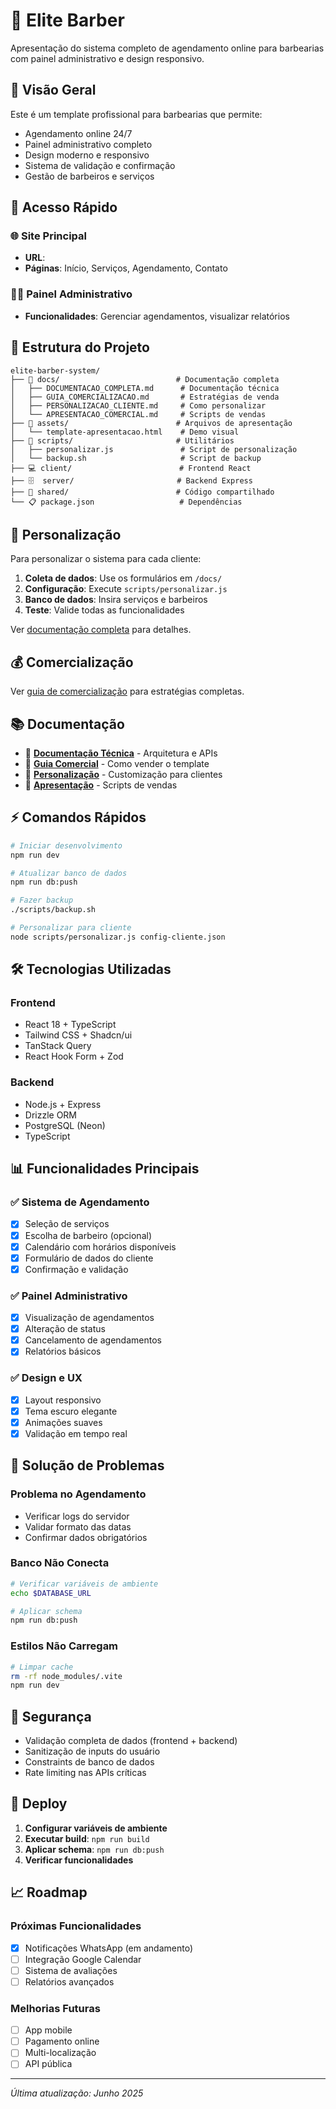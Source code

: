 # 💈 Elite Barber

Apresentação do sistema completo de agendamento online para barbearias com painel administrativo e design responsivo.

## 🎯 Visão Geral

Este é um template profissional para barbearias que permite:
- Agendamento online 24/7
- Painel administrativo completo
- Design moderno e responsivo
- Sistema de validação e confirmação
- Gestão de barbeiros e serviços

## 🚀 Acesso Rápido

### 🌐 Site Principal
- **URL**: 
- **Páginas**: Início, Serviços, Agendamento, Contato

### 👨‍💼 Painel Administrativo
- **Funcionalidades**: Gerenciar agendamentos, visualizar relatórios

## 📁 Estrutura do Projeto

```
elite-barber-system/
├── 📖 docs/                          # Documentação completa
│   ├── DOCUMENTACAO_COMPLETA.md      # Documentação técnica
│   ├── GUIA_COMERCIALIZACAO.md       # Estratégias de venda
│   ├── PERSONALIZACAO_CLIENTE.md     # Como personalizar
│   └── APRESENTACAO_COMERCIAL.md     # Scripts de vendas
├── 🎨 assets/                        # Arquivos de apresentação
│   └── template-apresentacao.html    # Demo visual
├── 🔧 scripts/                       # Utilitários
│   ├── personalizar.js               # Script de personalização
│   └── backup.sh                     # Script de backup
├── 💻 client/                        # Frontend React
├── 🗄️  server/                       # Backend Express
├── 🔗 shared/                        # Código compartilhado
└── 📋 package.json                   # Dependências
```

## 🎨 Personalização

Para personalizar o sistema para cada cliente:

1. **Coleta de dados**: Use os formulários em `/docs/`
2. **Configuração**: Execute `scripts/personalizar.js`
3. **Banco de dados**: Insira serviços e barbeiros
4. **Teste**: Valide todas as funcionalidades

Ver [documentação completa](docs/PERSONALIZACAO_CLIENTE.md) para detalhes.

## 💰 Comercialização

Ver [guia de comercialização](docs/GUIA_COMERCIALIZACAO.md) para estratégias completas.

## 📚 Documentação

- 📖 **[Documentação Técnica](docs/DOCUMENTACAO_COMPLETA.md)** - Arquitetura e APIs
- 💼 **[Guia Comercial](docs/GUIA_COMERCIALIZACAO.md)** - Como vender o template
- 🎨 **[Personalização](docs/PERSONALIZACAO_CLIENTE.md)** - Customização para clientes
- 🎯 **[Apresentação](docs/APRESENTACAO_COMERCIAL.md)** - Scripts de vendas


## ⚡ Comandos Rápidos

```bash
# Iniciar desenvolvimento
npm run dev

# Atualizar banco de dados
npm run db:push

# Fazer backup
./scripts/backup.sh

# Personalizar para cliente
node scripts/personalizar.js config-cliente.json
```

## 🛠️ Tecnologias Utilizadas

### Frontend
- React 18 + TypeScript
- Tailwind CSS + Shadcn/ui
- TanStack Query
- React Hook Form + Zod

### Backend
- Node.js + Express
- Drizzle ORM
- PostgreSQL (Neon)
- TypeScript

## 📊 Funcionalidades Principais

### ✅ Sistema de Agendamento
- [x] Seleção de serviços
- [x] Escolha de barbeiro (opcional)
- [x] Calendário com horários disponíveis
- [x] Formulário de dados do cliente
- [x] Confirmação e validação

### ✅ Painel Administrativo
- [x] Visualização de agendamentos
- [x] Alteração de status
- [x] Cancelamento de agendamentos
- [x] Relatórios básicos

### ✅ Design e UX
- [x] Layout responsivo
- [x] Tema escuro elegante
- [x] Animações suaves
- [x] Validação em tempo real

## 🐛 Solução de Problemas

### Problema no Agendamento
- Verificar logs do servidor
- Validar formato das datas
- Confirmar dados obrigatórios

### Banco Não Conecta
```bash
# Verificar variáveis de ambiente
echo $DATABASE_URL

# Aplicar schema
npm run db:push
```

### Estilos Não Carregam
```bash
# Limpar cache
rm -rf node_modules/.vite
npm run dev
```

## 🔐 Segurança

- Validação completa de dados (frontend + backend)
- Sanitização de inputs do usuário
- Constraints de banco de dados
- Rate limiting nas APIs críticas

## 🚀 Deploy

1. **Configurar variáveis de ambiente**
2. **Executar build**: `npm run build`
3. **Aplicar schema**: `npm run db:push`
4. **Verificar funcionalidades**

## 📈 Roadmap

### Próximas Funcionalidades
- [x] Notificações WhatsApp (em andamento)
- [ ] Integração Google Calendar
- [ ] Sistema de avaliações
- [ ] Relatórios avançados

### Melhorias Futuras
- [ ] App mobile
- [ ] Pagamento online
- [ ] Multi-localização
- [ ] API pública

---

*Última atualização: Junho 2025*
 
 
